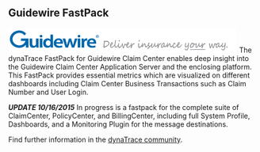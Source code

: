 ## Guidewire FastPack

![images_community/download/attachments/130518413/guidewire-logo.png](images_community/download/attachments/130518413/guidewire-logo.png) The dynaTrace FastPack for Guidewire Claim Center enables deep
insight into the Guidewire Claim Center Application Server and the enclosing platform. This FastPack provides essential metrics which are visualized on different dashboards including Claim Center
Business Transactions such as Claim Number and User Login.

***UPDATE 10/16/2015***
In progress is a fastpack for the complete suite of ClaimCenter, PolicyCenter, and BillingCenter, including full System Profile, Dashboards, and a Monitoring Plugin for the message destinations.

Find further information in the [dynaTrace community](https://community.dynatrace.com/community/display/DL/Guidewire+FastPack).



